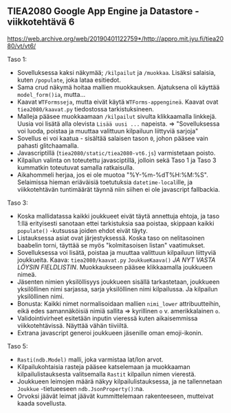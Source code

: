 ## TIEA2080 Google App Engine ja Datastore - viikkotehtävä 6
https://web.archive.org/web/20190401122759*/http://appro.mit.jyu.fi/tiea2080/vt/vt6/

Taso 1:
 - Sovelluksessa kaksi näkymää; ``/kilpailut`` ja ``/muokkaa``. Lisäksi salaisia, kuten ``/populate``, joka lataa esitiedot.
 - Sama crud näkymä hoitaa mallien muokkauksen. Ajatuksena oli käyttää ``model_form()ia``, mutta...
 - Kaavat ``WTFormsseja``, mutta eivät käytä ``WTForms-appengineä``. Kaavat ovat ``tiea2080/kaavat.py`` tiedostossa tarkistuksineen.
 - Malleja pääsee muokkaamaan ``/kilpailut`` sivulta klikkaamalla linkkejä. Uusia voi lisätä alla olevista ``Lisää uusi ...`` napeista. => "Sovelluksessa voi luoda, poistaa ja muuttaa valittuun kilpailuun liittyviä sarjoja"
 - Sovellus ei voi kaatua - sisältää salaisen tason ``0``, johon pääsee vain pahasti glitchaamalla.
 - Javascriptillä (``tiea2080/static/tiea2080-vt6.js``) varmistetaan poisto.
 - Kilpailun valinta on toteutettu javasciptillä, jolloin sekä Taso 1 ja Taso 3 kummatkin toteutuvat samalla ratkaisulla.
 - Aikahommeli herjaa, jos ei ole muotoa "%Y-%m-%dT%H:%M:%S". Selaimissa hieman eriäväisiä toetutuksia ``datetime-local``ille, ja viikkotehtävän tuntimäärät täynnä niin siihen ei ole javascript fallbackia.

Taso 3:
 - Koska mallidatassa kaikki joukkueet eivät täytä annettuja ehtoja, ja taso 1:llä erityisesti sanotaan ettei tarkistuksia saa poistaa, skippaan kaikki ``populate()`` -kutsussa joiden ehdot eivät täyty.
 - Listauksessa asiat ovat järjestyksessä. Koska taso on nelitasoinen baabelin torni, täyttää se myös "kolmitasoisen listan" vaatimukset.
 - Sovelluksessa voi lisätä, poistaa ja muuttaa valittuun kilpailuun liittyviä joukkueita. Kaava: ``tiea2080/kaavat.py`` ``JoukkueKaava()`` *JA NYT VASTA LÖYSIN FIELDLISTIN*. Muokkaukseen pääsee klikkaamalla joukkueen nimeä.
 - Jäsenten nimien yksilöllisyys joukkueen sisällä tarkastetaan, joukkueen yksilöllinen nimi sarjassa, sarja yksilöllinen nimi kilpailussa. Ja kilpailun yksilöllinen nimi.
 - Bonusta: Kaikki nimet normalisoidaan mallien ``nimi_lower`` attribuutteihin, eikä edes samannäköisiä nimiä sallita => kyrillinen ``o`` v. amerikkalainen ``о``.
 - Validointivirheet esitetään inputin vieressä kuten aikaisemmissa viikkotehtävissä. Näyttää vähän tiiviiltä.
 - Extrana javascript generoi joukkueen jäsenille oman emoji-ikonin.

Taso 5:
 - ``Rasti(ndb.Model)`` malli, joka varmistaa lat/lon arvot.
 - Kilpailukohtaisia rasteja pääsee katselemaan ja muokkaaman kilpailulistauksesta valitsemalla ``Rastit`` kilpailun nimen vierestä.
 - Joukkueen leimojen määrä näkyy kilpailulistauksessa, ja ne tallennetaan ``Joukkue`` -tietueeseen ``ndb.JsonProperty()``:na.
 - Orvoksi jäävät leimat jäävät kummittelemaan rakenteeseen, mutteivat kaada sovellusta.

